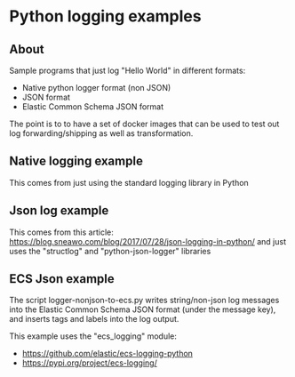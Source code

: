 # Python logging examples

## About

Sample programs that just log "Hello World" in different formats:

* Native python logger format (non JSON)
* JSON format
* Elastic Common Schema JSON format

The point is to to have a set of docker images that can be used to test out log forwarding/shipping as well as transformation.

## Native logging example

This comes from just using the standard logging library in Python

## Json log example

This comes from this article: https://blog.sneawo.com/blog/2017/07/28/json-logging-in-python/ and just uses the "structlog" and "python-json-logger" libraries

## ECS Json example

The script logger-nonjson-to-ecs.py writes string/non-json log messages into the Elastic Common Schema JSON format (under the message key), and inserts tags and labels into the log output.

This example uses the "ecs_logging" module:

* https://github.com/elastic/ecs-logging-python
* https://pypi.org/project/ecs-logging/
